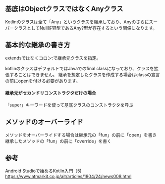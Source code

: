 ## 基底はObjectクラスではなくAnyクラス
Kotlinのクラスは全て「Any」というクラスを継承しており、AnyのさらにスーパークラスとしてNull許容型であるAny?型が存在するという関係になります。

## 基本的な継承の書き方
extendsではなくコロン:で継承元クラスを指定。

kotlinのクラスはデフォルトではJavaでのfinal classになっており、クラスを拡張することはできません。
継承を想定したクラスを作成する場合はclassの宣言の前にopenを付ける必要があります。

#### 継承元がセカンドリコンストラクタだけの場合
「super」キーワードを使って基底クラスのコンストラクタを呼ぶ

## メソッドのオーバーライド
メソッドをオーバーライドする場合は継承元の「fun」の前に「open」を書き
継承したメソッドの「fun」の前に「override」を書く

## 参考
Android Studioで始めるKotlin入門（5)
https://www.atmarkit.co.jp/ait/articles/1804/24/news008.html
